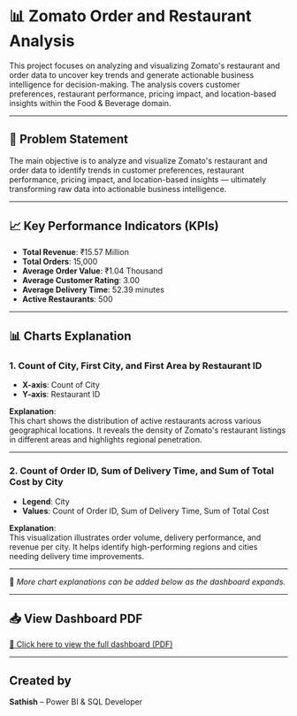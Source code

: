 # 📊 Zomato Order and Restaurant Analysis

This project focuses on analyzing and visualizing Zomato's restaurant and order data to uncover key trends and generate actionable business intelligence for decision-making. The analysis covers customer preferences, restaurant performance, pricing impact, and location-based insights within the Food & Beverage domain.

---

## 🎯 Problem Statement

The main objective is to analyze and visualize Zomato's restaurant and order data to identify trends in customer preferences, restaurant performance, pricing impact, and location-based insights — ultimately transforming raw data into actionable business intelligence.

---

## 📈 Key Performance Indicators (KPIs)

- **Total Revenue**: ₹15.57 Million  
- **Total Orders**: 15,000  
- **Average Order Value**: ₹1.04 Thousand  
- **Average Customer Rating**: 3.00  
- **Average Delivery Time**: 52.39 minutes  
- **Active Restaurants**: 500  

---

## 📊 Charts Explanation

### 1. Count of City, First City, and First Area by Restaurant ID

- **X-axis**: Count of City  
- **Y-axis**: Restaurant ID  

**Explanation**:  
This chart shows the distribution of active restaurants across various geographical locations. It reveals the density of Zomato's restaurant listings in different areas and highlights regional penetration.

---

### 2. Count of Order ID, Sum of Delivery Time, and Sum of Total Cost by City

- **Legend**: City  
- **Values**: Count of Order ID, Sum of Delivery Time, Sum of Total Cost  

**Explanation**:  
This visualization illustrates order volume, delivery performance, and revenue per city. It helps identify high-performing regions and cities needing delivery time improvements.

---

📌 *More chart explanations can be added below as the dashboard expands.*

---

## 📥 View Dashboard PDF

[📄 Click here to view the full dashboard (PDF)](https://github.com/sathishkumarj03/zomato-order-and-restaurant-analysis/raw/main/My%20Resume.pdf)

---

##  Created by

**Sathish** – Power BI & SQL Developer  
